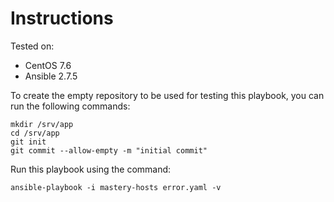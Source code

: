 # Instructions

Tested on:
- CentOS 7.6
- Ansible 2.7.5

To create the empty repository to be used for testing this playbook, you can run the following commands:

    mkdir /srv/app
    cd /srv/app
    git init
    git commit --allow-empty -m "initial commit"

Run this playbook using the command:

    ansible-playbook -i mastery-hosts error.yaml -v
